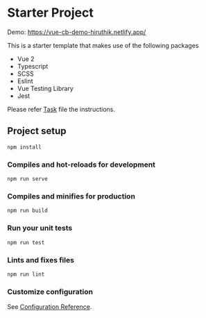 # Starter Project

Demo: https://vue-cb-demo-hiruthik.netlify.app/ 

This is a starter template that makes use of the following packages

* Vue 2
* Typescript
* SCSS
* Eslint
* Vue Testing Library
* Jest

Please refer [Task](./Task.md) file the instructions.

## Project setup
```
npm install
```

### Compiles and hot-reloads for development
```
npm run serve
```

### Compiles and minifies for production
```
npm run build
```

### Run your unit tests
```
npm run test
```

### Lints and fixes files
```
npm run lint
```

### Customize configuration
See [Configuration Reference](https://cli.vuejs.org/config/).
